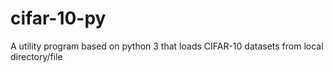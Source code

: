 # cifar-10-py
A utility program based on python 3 that loads CIFAR-10 datasets  from local directory/file
